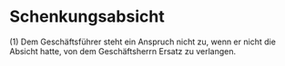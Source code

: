 # Schenkungsabsicht

(1) Dem Geschäftsführer steht ein Anspruch nicht zu, wenn er nicht die Absicht hatte, von dem Geschäftsherrn Ersatz zu verlangen.